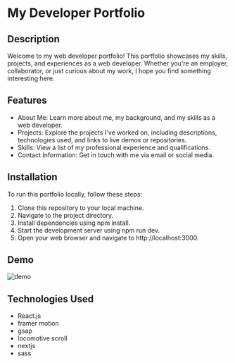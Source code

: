 # My Developer Portfolio

## Description

Welcome to my web developer portfolio! This portfolio showcases my skills, projects, and experiences as a web developer. Whether you're an employer, collaborator, or just curious about my work, I hope you find something interesting here.

## Features

- About Me: Learn more about me, my background, and my skills as a web developer.
- Projects: Explore the projects I've worked on, including descriptions, technologies used, and links to live demos or repositories.
- Skills: View a list of my professional experience and qualifications.
- Contact Information: Get in touch with me via email or social media.

## Installation

To run this portfolio locally, follow these steps:

1. Clone this repository to your local machine.
2. Navigate to the project directory.
3. Install dependencies using npm install.
4. Start the development server using npm run dev.
5. Open your web browser and navigate to http://localhost:3000.

## Demo 
![demo](https://github.com/fluffyjohnny/portfolio/blob/main/demo.gif?raw=true)

## Technologies Used
- React.js
- framer motion 
- gsap
- locomotive scroll
- nextjs
- sass